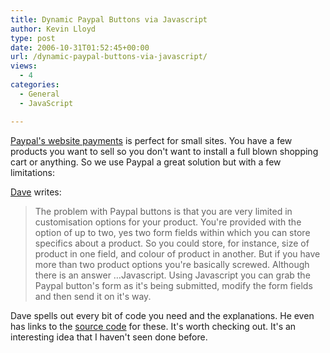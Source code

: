 ```yaml
---
title: Dynamic Paypal Buttons via Javascript
author: Kevin Lloyd
type: post
date: 2006-10-31T01:52:45+00:00
url: /dynamic-paypal-buttons-via-javascript/
views:
  - 4
categories:
  - General
  - JavaScript

---
```

[Paypal's website payments][1] is perfect for small sites. You have a few products you want to sell so you don't want to install a full blown shopping cart or anything. So we use Paypal a great solution but with a few limitations:

[Dave][2] writes:

> The problem with Paypal buttons is that you are very limited in customisation options for your product. You're provided with the option of up to two, yes two form fields within which you can store specifics about a product. So you could store, for instance, size of product in one field, and colour of product in another. But if you have more than two product options you're basically screwed. Although there is an answer &#8230;Javascript. Using Javascript you can grab the Paypal button's form as it's being submitted, modify the form fields and then send it on it's way.

Dave spells out every bit of code you need and the explanations. He even has links to the [source code][2] for these. It's worth checking out. It's an interesting idea that I haven't seen done before.

 [1]: https://www.paypal.com/cgi-bin/webscr?cmd=p/xcl/web-accept-to-sc-button-outside
 [2]: http://www.sector40.net/articles/2006/10/29/dynamic-paypal-buttons-using-javascript